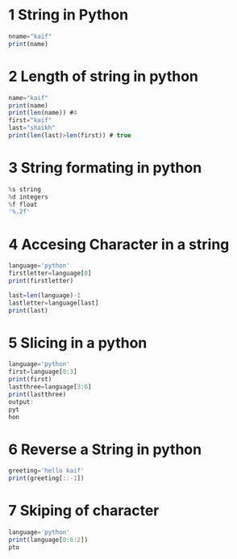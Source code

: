 # 1 String in Python 
```jsx
nname="kaif"
print(name)
```
# 2 Length of string in python 
```jsx
name="kaif"
print(name)
print(len(name)) #4
first="kaif"
last="shaikh"
print(len(last)>len(first)) # true
```
# 3 String formating in python
```jsx
%s string
%d integers
%f float
'%.2f'

```
# 4 Accesing Character in a string
```jsx
language='python'
firstletter=language[0]
print(firstletter)

last=len(language)-1
lastletter=language[last]
print(last)
```
# 5 Slicing in a python
```jsx
language='python'
first=language[0:3]
print(first)
lastthree=language[3:6]
print(lastthree)
output:
pyt
hon
```
# 6 Reverse a String in python
```jsx
greeting='hello kaif'
print(greeting[::-1])
```
# 7 Skiping of character
```jsx
language='python'
print(language[0:6:2])
pto
```
